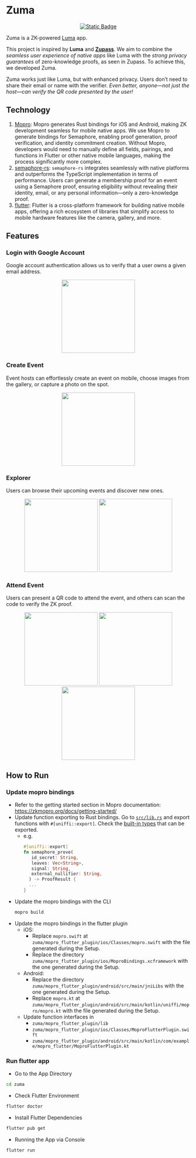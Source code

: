 # Zuma

<p align="center">
<a href="https://testflight.apple.com/join/ZmHHSrmP">
<img alt="Static Badge" src="https://img.shields.io/badge/iOS_TestFlight-Zuma-0171e3?style=for-the-badge">
</a>
</p>

Zuma is a ZK-powered [Luma](https://lu.ma/) app.

This project is inspired by **Luma** and [**Zupass**](https://github.com/proofcarryingdata/zupass). We aim to combine the _seamless user experience of native apps_ like Luma with the _strong privacy guarantees_ of zero-knowledge proofs, as seen in Zupass. To achieve this, we developed Zuma.

Zuma works just like Luma, but with enhanced privacy. Users don’t need to share their email or name with the verifier. _Even better, anyone—not just the host—can verify the QR code presented by the user!_

## Technology

1. [Mopro](https://github.com/zkmopro/mopro): Mopro generates Rust bindings for iOS and Android, making ZK development seamless for mobile native apps. We use Mopro to generate bindings for Semaphore, enabling proof generation, proof verification, and identity commitment creation. Without Mopro, developers would need to manually define all fields, pairings, and functions in Flutter or other native mobile languages, making the process significantly more complex.
2. [semaphore-rs](https://github.com/worldcoin/semaphore-rs): `semaphore-rs` integrates seamlessly with native platforms and outperforms the TypeScript implementation in terms of performance. Users can generate a membership proof for an event using a Semaphore proof, ensuring eligibility without revealing their identity, email, or any personal information—only a zero-knowledge proof.
3. [flutter](https://flutter.dev/): Flutter is a cross-platform framework for building native mobile apps, offering a rich ecosystem of libraries that simplify access to mobile hardware features like the camera, gallery, and more.

## Features

### Login with Google Account

Google account authentication allows us to verify that a user owns a given email address.

<p align="center">
<img src="img/auth.PNG" width="200px"/>
</p>

### Create Event

Event hosts can effortlessly create an event on mobile, choose images from the gallery, or capture a photo on the spot.

<p align="center">
<img src="img/createEvent.PNG" width="200px"/>
</p>

### Explorer

Users can browse their upcoming events and discover new ones.

<p align="center">
<img src="img/myEvents.PNG" width="200px"/>
<img src="img/explore.PNG" width="200px"/>
</p>

### Attend Event

Users can present a QR code to attend the event, and others can scan the code to verify the ZK proof.

<p align="center">
<img src="img/qrcode.PNG" width="200px"/>
<img src="img/scan.PNG" width="200px"/>
<img src="img/verify.PNG" width="200px"/>
</p>

## How to Run

### Update mopro bindings

-   Refer to the getting started section in Mopro documentation: https://zkmopro.org/docs/getting-started/
-   Update function exporting to Rust bindings. Go to [`src/lib.rs`](src/lib.rs) and export functions with `#[uniffi::export]`. Check the [built-in types](https://mozilla.github.io/uniffi-rs/latest/types/builtin_types.html) that can be exported.
    - e.g.
      ```rs
      #[uniffi::export]
      fn semaphore_prove(
         id_secret: String,
         leaves: Vec<String>,
         signal: String,
         external_nullifier: String,
        ) -> ProofResult {
        ...
      }
      ```
-   Update the mopro bindings with the CLI
    ```sh
    mopro build
    ```
-   Update the mopro bindings in the flutter plugin
    -   iOS:
        -   Replace `mopro.swift` at `zuma/mopro_flutter_plugin/ios/Classes/mopro.swift` with the file generated during the Setup.
        -   Replace the directory `zuma/mopro_flutter_plugin/ios/MoproBindings.xcframework` with the one generated during the Setup.
    -   Android:
        -   Replace the directory `zuma/mopro_flutter_plugin/android/src/main/jniLibs` with the one generated during the Setup.
        -   Replace `mopro.kt` at `zuma/mopro_flutter_plugin/android/src/main/kotlin/uniffi/mopro/mopro.kt` with the file generated during the Setup.
    -   Update function interfaces in
        -   `zuma/mopro_flutter_plugin/lib`
        -   `zuma/mopro_flutter_plugin/ios/Classes/MoproFlutterPlugin.swift`
        -   `zuma/mopro_flutter_plugin/android/src/main/kotlin/com/example/mopro_flutter/MoproFlutterPlugin.kt`

### Run flutter app

-   Go to the App Directory

```sh
cd zuma
```

-   Check Flutter Environment

```sh
flutter doctor
```

-   Install Flutter Dependencies

```sh
flutter pub get
```

-   Running the App via Console

```sh
flutter run
```
